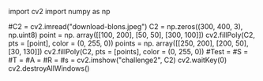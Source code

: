 import cv2
import numpy as np

#C2 = cv2.imread("download-blons.jpeg")
C2 = np.zeros((300, 400, 3), np.uint8)
point = np. array([[100, 200], [50, 50], [300, 100]])
cv2.fillPoly(C2, pts = [point], color = (0, 255, 0))
points = np. array([[250, 200], [200, 50], [30, 130]])
cv2.fillPoly(C2, pts = [points], color = (0, 255, 0))
#Test =
#S =
#T =
#A =
#R =
#s =
cv2.imshow("challenge2", C2)
cv2.waitKey(0)
cv2.destroyAllWindows()

